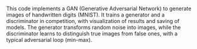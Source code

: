 This code implements a GAN (Generative Adversarial Network) to generate images of handwritten digits (MNIST). It trains a generator and a discriminator in competition, with visualization of results and saving of models. The generator transforms random noise into images, while the discriminator learns to distinguish true images from false ones, with a typical adversarial loop (min-max).
